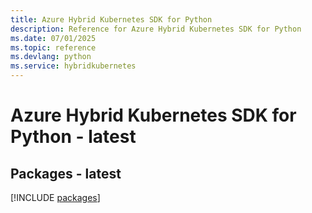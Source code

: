 ```yaml
---
title: Azure Hybrid Kubernetes SDK for Python
description: Reference for Azure Hybrid Kubernetes SDK for Python
ms.date: 07/01/2025
ms.topic: reference
ms.devlang: python
ms.service: hybridkubernetes
---
```

# Azure Hybrid Kubernetes SDK for Python - latest
## Packages - latest
[!INCLUDE [packages](hybrid-kubernetes-index.md)]